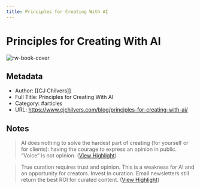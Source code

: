 ```yaml
---
title: Principles for Creating With AI
---
```

# Principles for Creating With AI

![rw-book-cover](https://www.cjchilvers.com/content/images/size/w256h256/2022/09/cj-illustration.png)

## Metadata
- Author: [[CJ Chilvers]]
- Full Title: Principles for Creating With AI
- Category: #articles
- URL: https://www.cjchilvers.com/blog/principles-for-creating-with-ai/

## Notes
> AI does nothing to solve the hardest part of creating (for yourself or for clients): having the courage to express an opinion in public. “Voice” is not opinion. ([View Highlight](https://read.readwise.io/read/01gy1c6yytb43m94m38d4gpj9f))

> True curation requires trust and opinion. This is a weakness for AI and an opportunity for creators. Invest in curation. Email newsletters still return the best ROI for curated content. ([View Highlight](https://read.readwise.io/read/01gy1c91hn9w45hfj69xbf8nbb))

